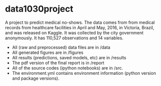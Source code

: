 # data1030project

A project to predict medical no-shows. The data comes from from medical records from healthcare facilities in April and May,  2016, in Victoria, Brazil, and was released on Kaggle. It was collected by the city government anonymously. It has 110,527 observations and 14 variables.

- All (raw and preprocessed) data files are in /data
- All generated figures are in /figures
- All results (predictions, saved models, etc) are in /results
- The pdf version of the final report is in /report
- All of the source codes (ipython notebooks) are in /src.
- The environment.yml contains environment information (python version and package versions).
